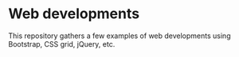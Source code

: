 # Web developments

This repository gathers a few examples of web developments using Bootstrap, CSS grid, jQuery, etc.
